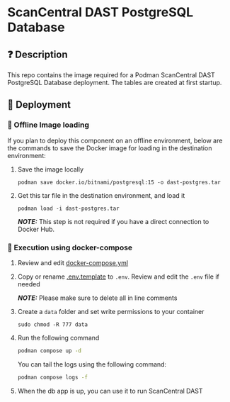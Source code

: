 # ScanCentral DAST PostgreSQL Database
## ❓ Description

This repo contains the image required for a Podman ScanCentral DAST PostgreSQL Database deployment.
The tables are created at first startup.

## 🎉 Deployment

### 🐳 Offline Image loading

If you plan to deploy this component on an offline environment, below are the commands to save the Docker image for
loading in the destination environment:

1. Save the image locally
    ```
    podman save docker.io/bitnami/postgresql:15 -o dast-postgres.tar
    ```
2. Get this tar file in the destination environment, and load it
    ```
    podman load -i dast-postgres.tar
    ```

    **_NOTE:_** This step is not required if you have a direct connection to Docker Hub.


### 🐳 Execution using docker-compose

1. Review and edit [docker-compose.yml](docker-compose.yml)
2. Copy or rename [.env.template](.env.template) to `.env`. Review and edit the `.env` file if needed
    
    **_NOTE:_** Please make sure to delete all in line comments
3. Create a `data` folder and set write permissions to your container
    ```shell
    sudo chmod -R 777 data
    ```
4. Run the following command
   ```sh
   podman compose up -d
   ```
   
   You can tail the logs using the following command:
   ```sh
   podman compose logs -f
   ```
5. When the db app is up, you can use it to run ScanCentral DAST